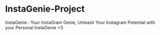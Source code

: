 # InstaGenie-Project
InstaGenie : Your InstaGram Genie, Unleash Your Instagram Potential with your Personal InstaGenie &lt;3

